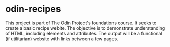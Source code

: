 # odin-recipes

This project is part of The Odin Project's foundations course. It seeks to create a basic recipe webite. The objective is to demonstrate understanding of HTML, including elements and attributes. The output will be a functional (if utilitarian) website with links between a few pages.